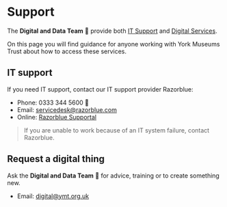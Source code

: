 # Support

The **Digital and Data Team** 🦄 provide both [IT Support](/support/?id=it-support) and [Digital Services](/support/?id=request-a-thing). 

On this page you will find guidance for anyone working with York Museums Trust about how to access these services.

## IT support

If you need IT support, contact our IT support provider Razorblue:

- Phone: 0333 344 5600 🚀
- Email: servicedesk@razorblue.com
- Online: [Razorblue Supportal](https://supportal.razorblue.com/auth/ "Razorblue Supportal")

> If you are unable to work because of an IT system failure, contact Razorblue.

## Request a digital thing

Ask the **Digital and Data Team** 🦄 for advice, training or to create something new.

- Email: digital@ymt.org.uk
